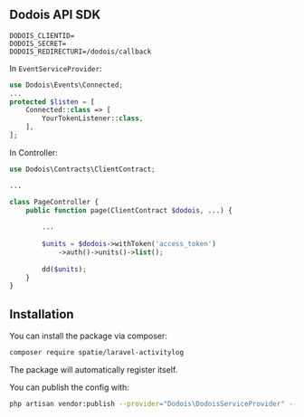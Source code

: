 ## Dodois API SDK

```env
DODOIS_CLIENTID=
DODOIS_SECRET=
DODOIS_REDIRECTURI=/dodois/callback
```

In `EventServiceProvider`:
```php
use Dodois\Events\Connected;
...
protected $listen = [
    Connected::class => [
        YourTokenListener::class,
    ],
];
```

In Controller:
```php
use Dodois\Contracts\ClientContract;

...

class PageController {
    public function page(ClientContract $dodois, ...) {
        
        ...
        
        $units = $dodois->withToken('access_token')
            ->auth()->units()->list();
        
        dd($units);
    }
}
```

## Installation

You can install the package via composer:

```bash
composer require spatie/laravel-activitylog
```

The package will automatically register itself.

You can publish the config with:

```bash
php artisan vendor:publish --provider="Dodois\DodoisServiceProvider" --tag="dodois-config"
```
